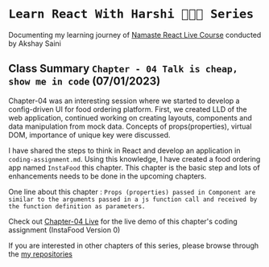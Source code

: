 # `Learn React With Harshi 👩🏻‍💻 Series`
   Documenting my learning journey of [Namaste React Live Course](https://learn.namastedev.com/) conducted by Akshay Saini

## Class Summary `Chapter - 04 Talk is cheap, show me in code` (07/01/2023)
  Chapter-04 was an interesting session where we started to develop a config-driven UI for food ordering platform. First, we created LLD of the web application, continued working on creating layouts, components and data manipulation from mock data. Concepts of props(properties), virtual DOM, importance of unique key were discussed. 
  
  I have shared the steps to think in React and develop an application in `coding-assignment.md`. Using this knowledge, I have created a food ordering app named `InstaFood` this chapter. This chapter is the basic step and lots of enhancements needs to be done in the upcoming chapters. 


One line about this chapter : `Props (properties) passed in Component are similar to the arguments passed in a js function call and received by the function definition as parameters.`


Check out [Chapter-04 Live](https://learn-react-with-harshi-chapter-04.netlify.app/) for the live demo of this chapter's coding assignment (InstaFood Version 0)



If you are interested in other chapters of this series, please browse through the [my repositories](https://github.com/orgs/Learn-React-With-Harshi/repositories)
